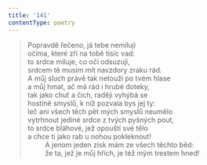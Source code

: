 ```yaml
---
title: '141'
contentType: poetry
---
```


> Popravdě řečeno, já tebe nemiluji  
> očima, které zří na tobě tisíc vad:  
> to srdce miluje, co oči odsuzují,  
> srdcem tě musím mít navzdory zraku rád.  
> A můj sluch právě tak netouží po tvém hlase  
> a můj hmat, ač má rád i hrubé doteky,  
> tak jako chuť a čich, raději vyhýbá se  
> hostině smyslů, k níž pozvala bys jej ty:  
> leč ani všech těch pět mých smyslů neumělo  
> vytrhnout jediné srdce z tvých pyšných pout,  
> to srdce bláhové, jež opouští své tělo  
> a chce ti jako rab u nohou pokleknout!  
>          A jenom jeden zisk mám ze všech těchto běd:  
>          že ta, jež je můj hřích, je též mým trestem hned!
